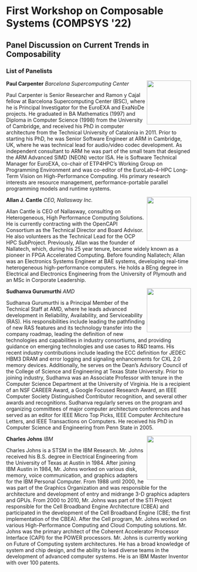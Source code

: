 # First Workshop on Composable Systems (COMPSYS '22)

## Panel Discussion on Current Trends in Composability

### List of Panelists

<img align="right" width="120" src="/compsys22/speakers/PaulCarpenter.jpeg">

**Paul Carpenter**
*Barcelona Supercomputing Center*

Paul Carpenter is Senior Researcher and Ramon y Cajal fellow at Barcelona
Supercomputing Center (BSC), where he is Principal Investigator for the EuroEXA
and ExaNoDe projects. He graduated in BA Mathematics (1997) and Diploma in
Computer Science (1998) from the University of Cambridge, and received his PhD
in computer architecture from the Technical University of Catalonia in 2011.
Prior to starting his PhD, he was Senior Software Engineer at ARM in Cambridge,
UK, where he was technical lead for audio/video codec development. As
independent consultant to ARM he was part of the small team that designed the
ARM Advanced SIMD (NEON) vector ISA. He is Software Technical Manager for
EuroEXA, co-chair of ETP4HPC’s Working Group on Programming Environment and was
co-editor of the EuroLab-4-HPC Long-Term Vision on High-Performance Computing.
His primary research interests are resource management, performance-portable
parallel programming models and runtime systems.

<img align="right" width="120" src="/compsys22/panelists/AllanCantle.jpeg">

**Allan J. Cantle**
*CEO, Nallasway Inc.*

Allan Cantle is CEO of Nallasway, consulting on Heterogeneous, High Performance
Computing Solutions. He is currently contracting with the OpenCAPI Consortium
as the Technical Director and Board Advisor. He also volunteers as the
Technical Lead for the OCP HPC SubProject.  Previously, Allan was the founder
of Nallatech, which, during his 25 year tenure, became widely known as a
pioneer in FPGA Accelerated Computing. Before founding Nallatech; Allan was an
Electronics Systems Engineer at BAE systems, developing real-time heterogeneous
high-performance computers. He holds a BEng degree in Electrical and
Electronics Engineering from the University of Plymouth and an MSc in Corporate
Leadership.



<img align="right" width="120" src="/compsys22/panelists/SudhanvaGurumurthi.jpeg">

**Sudhanva Gurumurthi**
*AMD*

Sudhanva Gurumurthi is a Principal Member of the Technical Staff at AMD, where
he leads advanced development in Reliability, Availability, and Serviceability
(RAS). His responsibilities include leading the pathfinding of new RAS features
and its technology transfer into the company roadmap, leading the definition of
new technologies and capabilities in industry consortiums, and providing
guidance on emerging technologies and use cases to R&D teams. His recent
industry contributions include leading the ECC definition for JEDEC HBM3 DRAM
and error logging and signaling enhancements for CXL 2.0 memory devices.
Additionally, he serves on the Dean’s Advisory Council of the College of
Science and Engineering at Texas State University. Prior to joining industry,
Sudhanva was an Associate Professor with tenure in the Computer Science
Department at the University of Virginia. He is a recipient of an NSF CAREER
Award, a Google Focused Research Award, an IEEE Computer Society Distinguished
Contributor recognition, and several other awards and recognitions. Sudhanva
regularly serves on the program and organizing committees of major computer
architecture conferences and has served as an editor for IEEE Micro Top Picks,
IEEE Computer Architecture Letters, and IEEE Transactions on Computers. He
received his PhD in Computer Science and Engineering from Penn State in 2005.


<img align="right" width="120" src="/compsys22/panelists/CharlesJohns.jpeg">

**Charles Johns**
*IBM*

Charles Johns is a STSM in the IBM Research. Mr. Johns received his B.S. degree
in Electrical Engineering from the University of Texas at Austin in 1984. After
joining IBM Austin in 1984, Mr. Johns worked on various disk, memory, voice
communication, and graphics adapters for the IBM Personal Computer. From 1988
until 2000, he was part of the Graphics Organization and was responsible for the
architecture and development of entry and midrange 3-D graphics adapters and
GPUs. From 2000 to 2010, Mr. Johns was part of the STI Project responsible for
the Cell Broadband Engine Architecture (CBEA) and participated in the
development of the Cell Broadband Engine (CBE; the first implementation of the
CBEA). After the Cell program, Mr. Johns worked on various High-Performance
Computing and Cloud Computing solutions. Mr. Johns was the primary architect of
the Coherent Accelerator Processor Interface (CAPI) for the POWER processors.
Mr. Johns is currently working on Future of Computing system architectures. He
has a broad knowledge of system and chip design, and the ability to lead diverse
teams in the development of advanced computer systems. He is an IBM Master
Inventor with over 100 patents.


